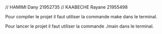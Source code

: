 // HAMIMI Dany 21952735
// KAABECHE Rayane 21955498

Pour compiler le projet il faut utiliser la commande make dans le terminal.

Pour lancer le projet il faut utiliser la commande ./main dans le terminal.
